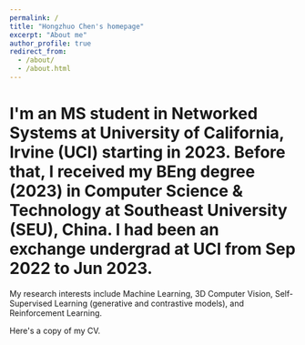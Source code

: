 ```yaml
---
permalink: /
title: "Hongzhuo Chen's homepage"
excerpt: "About me"
author_profile: true
redirect_from: 
  - /about/
  - /about.html
---
```


I'm an MS student in Networked Systems at University of California, Irvine (UCI) starting in 2023. Before that, I received my BEng degree (2023) in Computer Science & Technology at Southeast University (SEU), China. I had been an exchange undergrad at UCI from Sep 2022 to Jun 2023.
======

My research interests include Machine Learning, 3D Computer Vision, Self-Supervised Learning (generative and contrastive models), and Reinforcement Learning.

Here's a copy of my CV.
